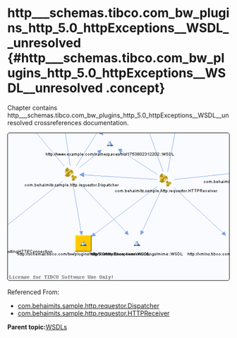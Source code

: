 # http\_\_\_schemas.tibco.com\_bw\_plugins\_http\_5.0\_httpExceptions\_\_WSDL\_\_unresolved {#http___schemas.tibco.com_bw_plugins_http_5.0_httpExceptions__WSDL__unresolved .concept}

Chapter contains http\_\_\_schemas.tibco.com\_bw\_plugins\_http\_5.0\_httpExceptions\_\_WSDL\_\_unresolved crossreferences documentation.

![](cross_http___schemas.tibco.com_bw_plugins_http_5.0_httpExceptions__WSDL.png)

Referenced From:

-   [com.behaimits.sample.http.requestor.Dispatcher](../../../projects/com.behaimits.sample.http.requestor/Processes/com/behaimits/sample/http/requestor/Dispatcher.bwp.md)
-   [com.behaimits.sample.http.requestor.HTTPReceiver](../../../projects/com.behaimits.sample.http.requestor/Processes/com/behaimits/sample/http/requestor/HTTPReceiver.bwp.md)

**Parent topic:**[WSDLs](../../../cross/dependencies/wsdls/wsdls.md)

